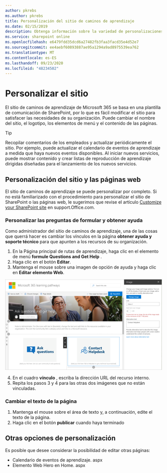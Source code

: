 ```yaml
---
author: pkrebs
ms.author: pkrebs
title: Personalización del sitio de caminos de aprendizaje
ms.date: 02/15/2019
description: Obtenga información sobre la variedad de personalizaciones disponibles con los caminos de aprendizaje de Microsoft 365
ms.service: sharepoint online
ms.openlocfilehash: e6479fdd35dcd6a27482fb3faa3facd35e4d52e7
ms.sourcegitcommit: ee4aebf60893887ae95a1294a9ad8975539ea762
ms.translationtype: MT
ms.contentlocale: es-ES
ms.lasthandoff: 09/23/2020
ms.locfileid: "48234502"
---
```

# <a name="customize-the-site"></a>Personalizar el sitio

El sitio de caminos de aprendizaje de Microsoft 365 se basa en una plantilla de comunicación de SharePoint, por lo que es fácil modificar el sitio para satisfacer las necesidades de su organización. Puede cambiar el nombre del sitio, el logotipo, los elementos de menú y el contenido de las páginas. 

> [!TIP]
> Recopilar comentarios de los empleados y actualizar periódicamente el sitio. Por ejemplo, puede actualizar el calendario de eventos de aprendizaje a medida que haya nuevos eventos disponibles. Al iniciar nuevos servicios, puede mostrar contenido y crear listas de reproducción de aprendizaje dirigidas diseñadas para el lanzamiento de los nuevos servicios. 

## <a name="customize-the-site-and-web-pages"></a>Personalización del sitio y las páginas web

El sitio de caminos de aprendizaje se puede personalizar por completo. Si no está familiarizado con el procedimiento para personalizar el sitio de SharePoint o las páginas web, le sugerimos que revise el artículo [Customize your SharePoint site](https://support.office.com/article/customize-your-sharepoint-site-320b43e5-b047-4fda-8381-f61e8ac7f59b) en support.Office.com. 

### <a name="customize-ask-questions-and-get-help"></a>Personalizar las preguntas de formular y obtener ayuda

Como administrador del sitio de caminos de aprendizaje, una de las cosas que querrá hacer es cambiar los vínculos en la página **obtener ayuda y soporte técnico** para que apunten a los recursos de su organización. 

1.  En la Página principal de rutas de aprendizaje, haga clic en el elemento de menú **formule Questions and Get Help** .
2.  Haga clic en el botón **Editar**.
3.  Mantenga el mouse sobre una imagen de opción de ayuda y haga clic en **Editar elemento Web**.

![cg-edithelp.png](media/cg-edithelp.png)

4.  En el cuadro **vínculo** , escriba la dirección URL del recurso interno. 
5.  Repita los pasos 3 y 4 para las otras dos imágenes que no están vinculadas.

### <a name="change-the-text-on-the-page"></a>Cambiar el texto de la página

1. Mantenga el mouse sobre el área de texto y, a continuación, edite el texto de la página. 
2. Haga clic en el botón **publicar** cuando haya terminado

## <a name="other-customization-options"></a>Otras opciones de personalización
Es posible que desee considerar la posibilidad de editar otras páginas:

- Calendario de eventos de aprendizaje. aspx
- Elemento Web Hero en Home. aspx

